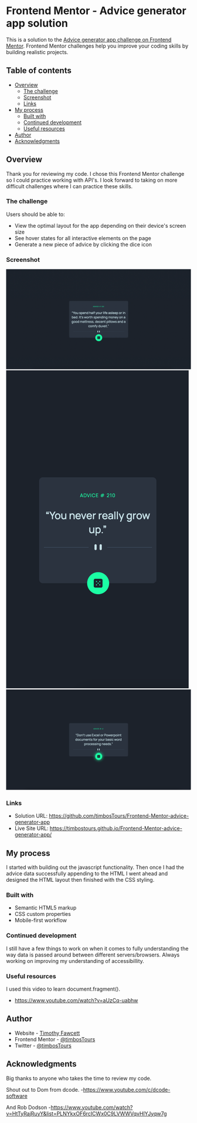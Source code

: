 # Frontend Mentor - Advice generator app solution

This is a solution to the [Advice generator app challenge on Frontend Mentor](https://www.frontendmentor.io/challenges/advice-generator-app-QdUG-13db). Frontend Mentor challenges help you improve your coding skills by building realistic projects.

## Table of contents

- [Overview](#overview)
  - [The challenge](#the-challenge)
  - [Screenshot](#screenshot)
  - [Links](#links)
- [My process](#my-process)
  - [Built with](#built-with)
  - [Continued development](#continued-development)
  - [Useful resources](#useful-resources)
- [Author](#author)
- [Acknowledgments](#acknowledgments)

## Overview

Thank you for reviewing my code. I chose this Frontend Mentor challenge so I could practice working with API's. I look forward to taking on more difficult challenges where I can practice these skills.

### The challenge

Users should be able to:

- View the optimal layout for the app depending on their device's screen size
- See hover states for all interactive elements on the page
- Generate a new piece of advice by clicking the dice icon

### Screenshot

![](./images/screen-shot-desktop.png)
![](./images/screen-shot-mobile.png)
![](./images/screen-shot-desktop-active.png)

### Links

- Solution URL: https://github.com/timbosTours/Frontend-Mentor-advice-generator-app
- Live Site URL: https://timbostours.github.io/Frontend-Mentor-advice-generator-app/

## My process

I started with building out the javascript functionality. Then once I had the advice data successfully appending to the HTML I went ahead and designed the HTML layout then finished with the CSS styling.

### Built with

- Semantic HTML5 markup
- CSS custom properties
- Mobile-first workflow

### Continued development

I still have a few things to work on when it comes to fully understanding the way data is passed around between different servers/browsers. Always working on improving my understanding of accessibillity.


### Useful resources

I used this video to learn document.fragment().

- https://www.youtube.com/watch?v=aUzCq-uabhw

## Author

- Website - [Timothy Fawcett](https://github.com/timbosTours)
- Frontend Mentor - [@timbosTours](https://www.frontendmentor.io/profile/timbosTours)
- Twitter - [@timbosTours](https://www.twitter.com/timbosTours)

## Acknowledgments

Big thanks to anyone who takes the time to review my code. 

Shout out to Dom from dcode.
-https://www.youtube.com/c/dcode-software

And Rob Dodson
-https://www.youtube.com/watch?v=HtTyRajRuyY&list=PLNYkxOF6rcICWx0C9LVWWVqvHlYJyqw7g